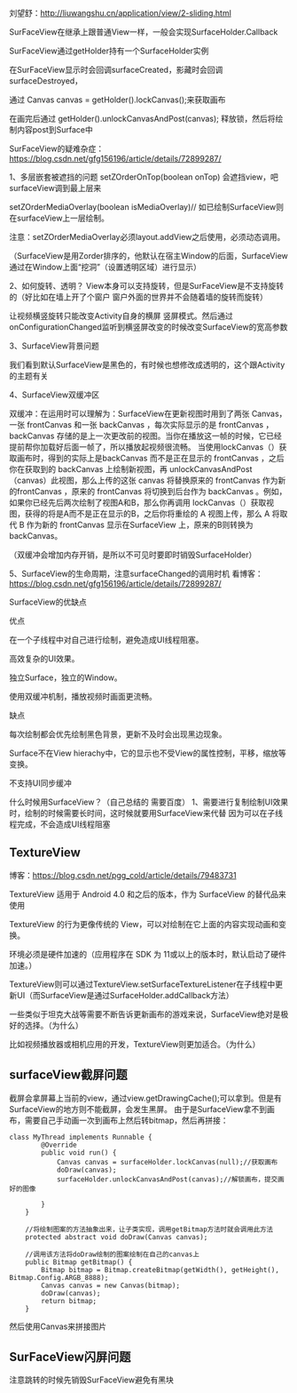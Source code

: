 刘望舒：http://liuwangshu.cn/application/view/2-sliding.html


SurFaceView在继承上跟普通View一样，一般会实现SurfaceHolder.Callback

SurFaceView通过getHolder持有一个SurfaceHolder实例

在SurFaceView显示时会回调surfaceCreated，影藏时会回调surfaceDestroyed，

通过 Canvas canvas = getHolder().lockCanvas();来获取画布

在画完后通过 getHolder().unlockCanvasAndPost(canvas); 释放锁，然后将绘制内容post到Surface中


SurFaceView的疑难杂症：https://blog.csdn.net/gfg156196/article/details/72899287/

1、多层嵌套被遮挡的问题
setZOrderOnTop(boolean onTop) 会遮挡view，吧surfaceView调到最上层来

setZOrderMediaOverlay(boolean isMediaOverlay)// 如已绘制SurfaceView则在surfaceView上一层绘制。

注意：setZOrderMediaOverlay必须layout.addView之后使用，必须动态调用。

（SurfaceView是用Zorder排序的，他默认在宿主Window的后面，SurfaceView通过在Window上面“挖洞”（设置透明区域）进行显示）

2、如何旋转、透明？
View本身可以支持旋转，但是SurFaceView是不支持旋转的（好比如在墙上开了个窗户 窗户外面的世界并不会随着墙的旋转而旋转）

让视频横竖旋转只能改变Activity自身的横屏 竖屏模式。然后通过onConfigurationChanged监听到横竖屏改变的时候改变SurfaceView的宽高参数

3、SurfaceView背景问题

我们看到默认SurfaceView是黑色的，有时候也想修改成透明的，这个跟Activity的主题有关


4、SurfaceView双缓冲区

双缓冲：在运用时可以理解为：SurfaceView在更新视图时用到了两张 Canvas，一张 frontCanvas 和一张 backCanvas ，每次实际显示的是 frontCanvas ，backCanvas 存储的是上一次更改前的视图。当你在播放这一帧的时候，它已经提前帮你加载好后面一帧了，所以播放起视频很流畅。
当使用lockCanvas（）获取画布时，得到的实际上是backCanvas 而不是正在显示的 frontCanvas ，之后你在获取到的 backCanvas 上绘制新视图，再 unlockCanvasAndPost（canvas）此视图，那么上传的这张 canvas 将替换原来的 frontCanvas 作为新的frontCanvas ，原来的 frontCanvas 将切换到后台作为 backCanvas 。例如，如果你已经先后两次绘制了视图A和B，那么你再调用 lockCanvas（）获取视图，获得的将是A而不是正在显示的B，之后你将重绘的 A 视图上传，那么 A 将取代 B 作为新的 frontCanvas 显示在SurfaceView 上，原来的B则转换为backCanvas。

（双缓冲会增加内存开销，是所以不可见时要即时销毁SurfaceHolder）

5、SurfaceView的生命周期，注意surfaceChanged的调用时机
看博客：https://blog.csdn.net/gfg156196/article/details/72899287/



SurfaceView的优缺点

优点

在一个子线程中对自己进行绘制，避免造成UI线程阻塞。

高效复杂的UI效果。

独立Surface，独立的Window。

使用双缓冲机制，播放视频时画面更流畅。

缺点

每次绘制都会优先绘制黑色背景，更新不及时会出现黑边现象。

Surface不在View hierachy中，它的显示也不受View的属性控制，平移，缩放等变换。

不支持UI同步缓冲


什么时候用SurfaceView？（自己总结的 需要百度）
1、需要进行复制绘制UI效果时，绘制的时候需要长时间，这时候就要用SurfaceView来代替 因为可以在子线程完成，不会造成UI线程阻塞











TextureView
-----------
博客：https://blog.csdn.net/pgg_cold/article/details/79483731

TextureView 适用于 Android 4.0 和之后的版本，作为 SurfaceView 的替代品来使用

TextureView 的行为更像传统的 View，可以对绘制在它上面的内容实现动画和变换。

环境必须是硬件加速的（应用程序在 SDK 为 11或以上的版本时，默认启动了硬件加速。）

TextureView则可以通过TextureView.setSurfaceTextureListener在子线程中更新UI（而SurfaceView是通过SurfaceHolder.addCallback方法）

一些类似于坦克大战等需要不断告诉更新画布的游戏来说，SurfaceView绝对是极好的选择。（为什么）

比如视频播放器或相机应用的开发，TextureView则更加适合。（为什么）






surfaceView截屏问题
---------------
截屏会拿屏幕上当前的view，通过view.getDrawingCache();可以拿到。但是有SurfaceView的地方则不能截屏，会发生黑屏。
由于是SurfaceView拿不到画布，需要自己手动画一次到画布上然后转bitmap，然后再拼接：
```
class MyThread implements Runnable {
        @Override
        public void run() {
            Canvas canvas = surfaceHolder.lockCanvas(null);//获取画布
            doDraw(canvas);
            surfaceHolder.unlockCanvasAndPost(canvas);//解锁画布，提交画好的图像

        }
    }

    //将绘制图案的方法抽象出来，让子类实现，调用getBitmap方法时就会调用此方法
    protected abstract void doDraw(Canvas canvas);

    //调用该方法将doDraw绘制的图案绘制在自己的canvas上
    public Bitmap getBitmap() {
        Bitmap bitmap = Bitmap.createBitmap(getWidth(), getHeight(), Bitmap.Config.ARGB_8888);
        Canvas canvas = new Canvas(bitmap);
        doDraw(canvas);
        return bitmap;
    }
```

然后使用Canvas来拼接图片


SurFaceView闪屏问题
---------------
注意跳转的时候先销毁SurFaceView避免有黑块

